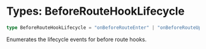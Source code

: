 # Types: BeforeRouteHookLifecycle

```ts
type BeforeRouteHookLifecycle = "onBeforeRouteEnter" | "onBeforeRouteUpdate" | "onBeforeRouteLeave";
```

Enumerates the lifecycle events for before route hooks.
